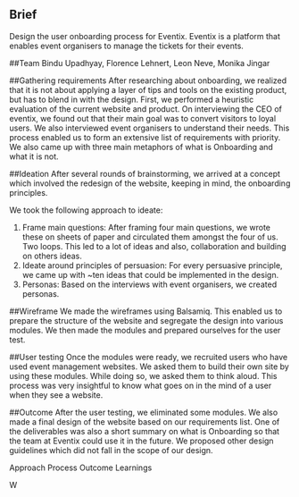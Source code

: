 ## Brief
Design the user onboarding process for Eventix. Eventix is a platform that enables event organisers to manage the tickets for their events.

##Team
Bindu Upadhyay, Florence Lehnert, Leon Neve, Monika Jingar

##Gathering requirements
After researching about onboarding, we realized that it is not about applying a layer of tips and tools on the existing product, but has to blend in with the design. First, we performed a heuristic evaluation of the current website and product. On interviewing the CEO of eventix, we found out that their main goal was to convert visitors to loyal users. We also interviewed event organisers to understand their needs. This process enabled us to form an extensive list of requirements with priority. We also came up with three main metaphors of what is Onboarding and what it is not.

##Ideation
After several rounds of brainstorming, we arrived at a concept which involved the redesign of the website, keeping in mind, the onboarding principles.

We took the following approach to ideate:
1. Frame main questions:
After framing four main questions, we wrote these on sheets of paper and circulated them amongst the four of us. Two loops. This led to a lot of ideas and also, collaboration and building on others ideas.
2. Ideate around principles of persuasion:
For every persuasive principle, we came up with ~ten ideas that could be implemented in the design.
3. Personas:
Based on the interviews with event organisers, we created personas.

##Wireframe
We made the wireframes using Balsamiq. This enabled us to prepare the structure of the website and segregate the design into various modules. We then made the modules and prepared ourselves for the user test.

##User testing
Once the modules were ready, we recruited users who have used event management websites. We asked them to build their own site by using these modules. While doing so, we asked them to think aloud. This process was very insightful to know what goes on in the mind of a user when they see a website.

##Outcome
After the user testing, we eliminated some modules. We also made a final design of the website based on our requirements list. One of the deliverables was also a short summary on what is Onboarding so that the team at Eventix could use it in the future. We proposed other design guidelines which did not fall in the scope of our design.








Approach
Process
Outcome
Learnings




W
